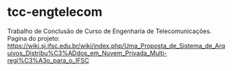 # tcc-engtelecom

Trabalho de Conclusão de Curso de Engenharia de Telecomunicações.
Pagina do projeto: https://wiki.sj.ifsc.edu.br/wiki/index.php/Uma_Proposta_de_Sistema_de_Arquivos_Distribu%C3%ADdos_em_Nuvem_Privada_Multi-regi%C3%A3o_para_o_IFSC